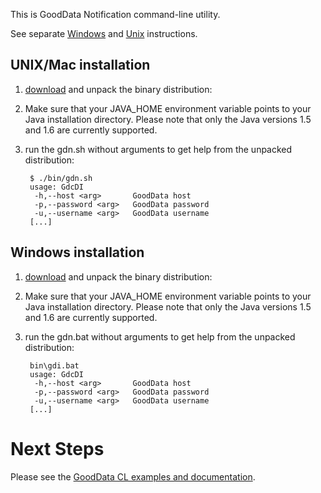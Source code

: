 This is GoodData Notification command-line utility.

See separate [Windows](#iwin) and [Unix](#iunix) instructions.

<a name="iunix"></a>
## UNIX/Mac installation


1. [download](http://github.com/gooddata/GoodData-CL/downloads) and unpack the binary distribution:

2. Make sure that your JAVA_HOME environment variable points to your Java installation directory.
   Please note that only the Java versions 1.5 and 1.6 are currently supported.

3. run the gdn.sh without arguments to get help from the unpacked distribution:

        $ ./bin/gdn.sh
        usage: GdcDI
         -h,--host <arg>       GoodData host
         -p,--password <arg>   GoodData password
         -u,--username <arg>   GoodData username
        [...]

<a name="iwin"></a>
## Windows installation

1. [download](http://github.com/gooddata/GoodData-CL/downloads) and unpack the binary distribution:

2. Make sure that your JAVA_HOME environment variable points to your Java installation directory.
   Please note that only the Java versions 1.5 and 1.6 are currently supported.

3. run the gdn.bat without arguments to get help from the unpacked distribution:

        bin\gdi.bat
        usage: GdcDI
         -h,--host <arg>       GoodData host
         -p,--password <arg>   GoodData password
         -u,--username <arg>   GoodData username
        [...]

# Next Steps

Please see the [GoodData CL examples and documentation](http://developer.gooddata.com/gooddata-cl/).